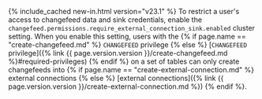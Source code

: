 {% include_cached new-in.html version="v23.1" %} To restrict a user's access to changefeed data and sink credentials, enable the `changefeed.permissions.require_external_connection_sink.enabled` cluster setting. When you enable this setting, users with the {% if page.name == "create-changefeed.md" %} `CHANGEFEED` privilege {% else %} [`CHANGEFEED` privilege]({% link {{ page.version.version }}/create-changefeed.md %}#required-privileges) {% endif %} on a set of tables can only create changefeeds into {% if page.name == "create-external-connection.md" %} external connections {% else %} [external connections]({% link {{ page.version.version }}/create-external-connection.md %}) {% endif %}.
